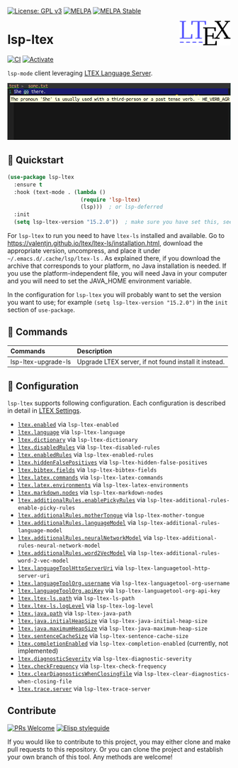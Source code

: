 [![License: GPL v3](https://img.shields.io/badge/License-GPL%20v3-blue.svg)](https://www.gnu.org/licenses/gpl-3.0)
[![MELPA](https://melpa.org/packages/lsp-ltex-badge.svg)](https://melpa.org/#/lsp-ltex)
[![MELPA Stable](https://stable.melpa.org/packages/lsp-ltex-badge.svg)](https://stable.melpa.org/#/lsp-ltex)

<img align="right" src="./etc/logo.png" with="115" height="55">

# lsp-ltex

[![CI](https://github.com/emacs-languagetool/lsp-ltex/actions/workflows/test.yml/badge.svg)](https://github.com/emacs-languagetool/lsp-ltex/actions/workflows/test.yml)
[![Activate](https://github.com/emacs-languagetool/lsp-ltex/actions/workflows/activate.yml/badge.svg)](https://github.com/emacs-languagetool/lsp-ltex/actions/workflows/activate.yml)

`lsp-mode` client leveraging [LTEX Language Server](https://github.com/valentjn/ltex-ls).

<p align="center"><img src="./etc/screenshot.png"/></p>

## 💾 Quickstart

```el
(use-package lsp-ltex
  :ensure t
  :hook (text-mode . (lambda ()
                       (require 'lsp-ltex)
                       (lsp)))  ; or lsp-deferred
  :init
  (setq lsp-ltex-version "15.2.0"))  ; make sure you have set this, see below
```

For `lsp-ltex` to run you need to have `ltex-ls` installed and available.
Go to https://valentjn.github.io/ltex/ltex-ls/installation.html, download
the appropriate version, uncompress, and place it under `~/.emacs.d/.cache/lsp/ltex-ls`
. As explained there, if you download the archive that corresponds to
your platform, no Java installation is needed. If you use the platform-independent
file, you will need Java in your computer and you will need to set the JAVA_HOME
environment variable.

In the configuration for `lsp-ltex` you will probably want to set the version
you want to use; for example `(setq lsp-ltex-version "15.2.0")` in the `init`
section of `use-package`.

## 📇 Commands

| Commands            | Description                                           |
|:--------------------|:------------------------------------------------------|
| lsp-ltex-upgrade-ls | Upgrade LTEX server, if not found install it instead. |

## 🔧 Configuration

`lsp-ltex` supports following configuration. Each configuration is described in
detail in [LTEX Settings](https://valentjn.github.io/vscode-ltex/docs/settings.html).

* [`ltex.enabled`](https://valentjn.github.io/ltex/settings.html#ltexenabled) via `lsp-ltex-enabled`
* [`ltex.language`](https://valentjn.github.io/ltex/settings.html#ltexlanguage) via `lsp-ltex-language`
* [`ltex.dictionary`](https://valentjn.github.io/ltex/settings.html#ltexdictionary) via `lsp-ltex-dictionary`
* [`ltex.disabledRules`](https://valentjn.github.io/ltex/settings.html#ltexdisabledrules) via `lsp-ltex-disabled-rules`
* [`ltex.enabledRules`](https://valentjn.github.io/ltex/settings.html#ltexenabledrules) via `lsp-ltex-enabled-rules`
* [`ltex.hiddenFalsePositives`](https://valentjn.github.io/ltex/settings.html#ltexhiddenfalsepositives) via `lsp-ltex-hidden-false-positives`
* [`ltex.bibtex.fields`](https://valentjn.github.io/ltex/settings.html#ltexbibtexfields) via `lsp-ltex-bibtex-fields`
* [`ltex.latex.commands`](https://valentjn.github.io/ltex/settings.html#ltexlatexcommands) via `lsp-ltex-latex-commands`
* [`ltex.latex.environments`](https://valentjn.github.io/ltex/settings.html#ltexlatexenvironments) via `lsp-ltex-latex-environments`
* [`ltex.markdown.nodes`](https://valentjn.github.io/ltex/settings.html#ltexmarkdownnodes) via `lsp-ltex-markdown-nodes`
* [`ltex.additionalRules.enablePickyRules`](https://valentjn.github.io/ltex/settings.html#ltexadditionalrulesenablepickyrules) via `lsp-ltex-additional-rules-enable-picky-rules`
* [`ltex.additionalRules.motherTongue`](https://valentjn.github.io/ltex/settings.html#ltexadditionalrulesmothertongue) via `lsp-ltex-mother-tongue`
* [`ltex.additionalRules.languageModel`](https://valentjn.github.io/ltex/settings.html#ltexadditionalruleslanguagemodel) via `lsp-ltex-additional-rules-language-model`
* [`ltex.additionalRules.neuralNetworkModel`](https://valentjn.github.io/ltex/settings.html#ltexadditionalrulesneuralnetworkmodel) via `lsp-ltex-additional-rules-neural-network-model`
* [`ltex.additionalRules.word2VecModel`](https://valentjn.github.io/ltex/settings.html#ltexadditionalrulesword2vecmodel) via `lsp-ltex-additional-rules-word-2-vec-model`
* [`ltex.languageToolHttpServerUri`](https://valentjn.github.io/ltex/settings.html#ltexlanguagetoolhttpserveruri) via `lsp-ltex-languagetool-http-server-uri`
* [`ltex.languageToolOrg.username`](https://valentjn.github.io/ltex/settings.html#ltexlanguagetoolorgusername) via `lsp-ltex-languagetool-org-username`
* [`ltex.languageToolOrg.apiKey`](https://valentjn.github.io/ltex/settings.html#ltexlanguagetoolorgapikey) via `lsp-ltex-languagetool-org-api-key`
* [`ltex.ltex-ls.path`](https://valentjn.github.io/ltex/settings.html#ltexltex-lspath) via `lsp-ltex-ls-path`
* [`ltex.ltex-ls.logLevel`](https://valentjn.github.io/ltex/settings.html#ltexltex-lsloglevel) via `lsp-ltex-log-level`
* [`ltex.java.path`](https://valentjn.github.io/ltex/settings.html#ltexjavapath) via `lsp-ltex-java-path`
* [`ltex.java.initialHeapSize`](https://valentjn.github.io/ltex/settings.html#ltexjavainitialheapsize) via `lsp-ltex-java-initial-heap-size`
* [`ltex.java.maximumHeapSize`](https://valentjn.github.io/ltex/settings.html#ltexjavamaximumheapsize) via `lsp-ltex-java-maximum-heap-size`
* [`ltex.sentenceCacheSize`](https://valentjn.github.io/ltex/settings.html#ltexsentencecachesize) via `lsp-ltex-sentence-cache-size`
* [`ltex.completionEnabled`](https://valentjn.github.io/ltex/settings.html#ltexcompletionenabled) via `lsp-ltex-completion-enabled` (currently, not implemented) 
* [`ltex.diagnosticSeverity`](https://valentjn.github.io/ltex/settings.html#ltexdiagnosticseverity) via `lsp-ltex-diagnostic-severity`
* [`ltex.checkFrequency`](https://valentjn.github.io/ltex/settings.html#ltexcheckfrequency) via `lsp-ltex-check-frequency`
* [`ltex.clearDiagnosticsWhenClosingFile`](https://valentjn.github.io/ltex/settings.html#ltexcleardiagnosticswhenclosingfile) via `lsp-ltex-clear-diagnostics-when-closing-file`
* [`ltex.trace.server`](https://valentjn.github.io/ltex/settings.html#ltextraceserver) via `lsp-ltex-trace-server`

## Contribute

[![PRs Welcome](https://img.shields.io/badge/PRs-welcome-brightgreen.svg)](http://makeapullrequest.com)
[![Elisp styleguide](https://img.shields.io/badge/elisp-style%20guide-purple)](https://github.com/bbatsov/emacs-lisp-style-guide)

If you would like to contribute to this project, you may either
clone and make pull requests to this repository. Or you can
clone the project and establish your own branch of this tool.
Any methods are welcome!
